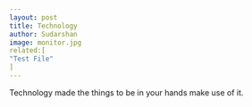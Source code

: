 ```yaml
---
layout: post
title: Technology
author: Sudarshan
image: monitor.jpg
related:[
"Test File"
]
---
```



Technology made the things to be in your hands make use of it.
